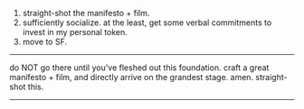 1. straight-shot the manifesto + film.
2. sufficiently socialize. at the least, get some verbal commitments to invest in my personal token.
3. move to SF.

---

do NOT go there until you've fleshed out this foundation. craft a great manifesto + film, and directly arrive on the grandest stage. amen. straight-shot this.

---

